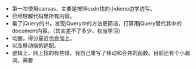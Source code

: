 - 第一次使用canvas，主要是按照csdn找的小demo边学边写。
- 已经理解代码里所有内容。
- 看了jQuery的书，发现jQuery中的方法更简洁，打算用jQuery替代其中的document内容。（其实差不了多少，权当学习）
- 动画，得分最近也会加上。
- 以及移动端的适配。
- 逻辑上，网上找的有些错，我自己重写了移动和合并的函数。目前还有个小漏洞，需要